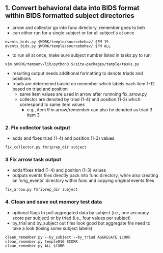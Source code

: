 ## 1. Convert behavioral data into BIDS format within BIDS formatted subject directories
* arrow and collector go into func directory, remember goes to beh
* can either run for a single subject or for all subject's at once
```
events_bids.py $WORK/temple/sourcebehav/ $FM 19
events_bids.py $WORK/temple/sourcebehav/ $FM ALL
```
 * to run all at once, make sure subject number listed in tasks.py to run
```
vim $WORK/tempenv/lib/python3.9/site-packages/temple/tasks.py
```
 * resulting output needs additional formatting to denote triads and positions
 * triads are determined based on remember which labels each item 1-12 based on triad and position
   * same item values are used in arrow after runnning fix_arrow.py
   * collector are denoted by triad (1-4) and position (1-3) which correspond to same item values
     * e.g., item 9 in arrow/remember can also be denoted as triad 3 item 3

### 2. Fix collector task output
* adds and fixes triad (1-4) and position (1-3) values
```
fix_collector.py fmriprep_dir subject
```

### 3 Fix arrow task output 
* adds/fixes triad (1-4) and position (1-3) values
* outputs events files directly back into func directory, while also creating an 'orig_events' directory within func and copying original events files
```
fix_arrow.py fmriprep_dir subject
```
### 4. Clean and save out memory test data
* optional flags to pull aggregated data by subject (i.e., one accuracy score per subject) or by triad (i.e., four values per subject)
* by_trial and by_subject out files look good but aggregate file need to take a look (losing some subject labels)
```
clean_remember.py --by_subject --by_triad AGGREGATE $CORR
clean_remember.py temple016 $CORR
clean_remember.py ALL $CORR
```
